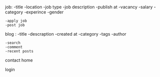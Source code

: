 job: 
    -title
    -location
    -job type
    -job description
    -publish at
    -vacancy
    -salary
    -category
    -experince
    -gender

    -apply job
    -post job


blog : 
    -title
    -descraption
    -created at
    -category
    -tags
    -author

    -search
    -comment
    -recent posts



contact
home


login